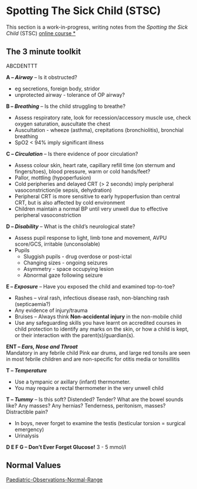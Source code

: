 # Spotting The Sick Child (STSC)

This section is a work-in-progress, writing notes from the _Spotting the Sick Child_ (STSC) [online course *](https://spottingthesickchild.com/)

## The 3 minute toolkit

ABCDENTTT

**A _– Airway_** – Is it obstructed?

- eg secretions, foreign body, stridor
- unprotected airway - tolerance of OP airway?

**B – _Breathing_** – Is the child struggling to breathe?

- Assess respiratory rate, look for recession/accessory muscle use, check oxygen saturation, auscultate the chest
- Auscultation - wheeze (asthma), crepitations (bronchiolitis), bronchial breathing
- SpO2 < 94% imply significant illness

**C – _Circulation_** – Is there evidence of poor circulation?

- Assess colour skin, heart rate, capillary refill time (on sternum and fingers/toes), blood pressure, warm or cold hands/feet?
- Pallor, mottling (hypoperfusion)
- Cold peripheries and delayed CRT (> 2 seconds) imply peripheral vasoconstriction(ie sepsis, dehydration)
- Peripheral CRT is more sensitive to early hypoperfusion than central CRT, but is also affected by cold environment
- Children maintain a normal BP until very unwell due to effective peripheral vasoconstriction

**D – _Disability_** – What is the child’s neurological state?

- Assess pupil response to light, limb tone and movement, AVPU score/GCS, irritable (unconsolable)
- Pupils
  - Sluggish pupils - drug overdose or post-ictal
  - Changing sizes - ongoing seizures
  - Asymmetry - space occupying lesion
  - Abnormal gaze following seizure

**E – _Exposure_** – Have you exposed the child and examined top-to-toe?

- Rashes – viral rash, infectious disease rash, non-blanching rash (septicaemia?)
- Any evidence of injury/trauma
- Bruises – Always think **Non-accidental injury** in the non-mobile child
- Use any safeguarding skills you have learnt on accredited courses in child protection to identify any marks on the skin, or how a child is kept, or their interaction with the parent(s)/guardian(s).

**ENT – _Ears, Nose and Throat_**  
Mandatory in any febrile child
Pink ear drums, and large red tonsils are seen in most febrile children and are non-specific for otitis media or tonsillitis

**T – _Temperature_** 
-  Use a tympanic or axillary (infant) thermometer.
- You may require a rectal thermometer in the very unwell child

**T – _Tummy_** – Is this soft? Distended? Tender? What are the bowel sounds like? Any masses? Any hernias? Tenderness, peritonism, masses? Distractible pain?

- In boys, never forget to examine the testis (testicular torsion = surgical emergency)
- Urinalysis

**D E F G – Don’t Ever Forget Glucose!** 3 - 5 mmol/l

## Normal Values
[Paediatric-Observations-Normal-Range](Paediatrics/Paediatric-Observations-Normal-Range.md)
